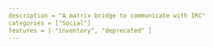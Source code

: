 ```yaml
---
description = "A matrix bridge to communicate with IRC"
categories = ["Social"]
features = [ "inventory", "deprecated" ]
---
```

